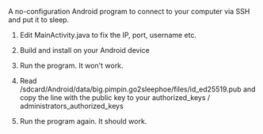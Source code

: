 A no-configuration Android program to connect to your computer via SSH and put it to sleep.

1. Edit MainActivity.java to fix the IP, port, username etc.

2. Build and install on your Android device

3. Run the program. It won't work.

4. Read /sdcard/Android/data/big.pimpin.go2sleephoe/files/id_ed25519.pub and copy the line with the public key to your authorized_keys / administrators_authorized_keys

5. Run the program again. It should work.
